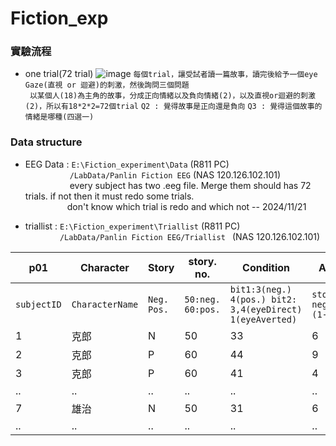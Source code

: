 # Fiction_exp
### 實驗流程
- one trial(72 trial)
![image](https://github.com/user-attachments/assets/1579ce99-fcbb-4a85-a4e2-c8c7785c4052)
```每個trial，讓受試者讀一篇故事，讀完後給予一個eye Gaze(直視 or 迴避)的刺激，然後詢問三個問題```  
``` 以某個人(18)為主角的故事，分成正向情緒以及負向情緒(2)，以及直視or迴避的刺激(2)，所以有18*2*2=72個trial```
``` Q2 : 覺得故事是正向還是負向 ```
``` Q3 : 覺得這個故事的情緒是哪種(四選一) ```

### Data structure
- EEG Data : ```E:\Fiction_experiment\Data``` (R811 PC)  
&nbsp;&nbsp;&nbsp;&nbsp;&nbsp;&nbsp;&nbsp;&nbsp;&nbsp;&nbsp;&nbsp;&nbsp;&nbsp;&nbsp;&nbsp;&nbsp;&nbsp; ```/LabData/Panlin Fiction EEG``` (NAS 120.126.102.101)  
&nbsp;&nbsp;&nbsp;&nbsp;&nbsp;&nbsp;&nbsp;&nbsp;&nbsp;&nbsp;&nbsp;&nbsp;&nbsp;&nbsp;&nbsp;&nbsp;&nbsp; every subject has two .eeg file. Merge them should has 72 trials. if not then it must redo some trials.  
&nbsp;&nbsp;&nbsp;&nbsp;&nbsp;&nbsp;&nbsp;&nbsp;&nbsp;&nbsp;&nbsp;&nbsp;&nbsp;&nbsp;&nbsp;&nbsp;&nbsp;don't know which trial is redo and which not -- 2024/11/21

- triallist : ```E:\Fiction_experiment\Triallist``` (R811 PC)   
&nbsp;&nbsp;&nbsp;&nbsp;&nbsp;&nbsp;&nbsp;&nbsp;&nbsp;&nbsp;&nbsp;&nbsp;&nbsp;&nbsp;```/LabData/Panlin Fiction EEG/Triallist ``` (NAS 120.126.102.101)  

| p01 | Character |	Story |	story. no. | Condition | Arousal | Q2.ACC | Q3.ACC | Condition2 | Condition3 | Eye.OnsetDelay |  
|---|---|---|---|---|---|---|---|---|---|---|
| `subjectID` | `CharacterName` |	`Neg. Pos.` |	`50:neg. 60:pos.` | `bit1:3(neg.)         4(pos.) bit2: 3,4(eyeDirect) 1(eyeAverted)` | `story_tone neg.~pos.(1-10)` | `Q2.Accuracy` | `Q3.Accuracy` | `story condition(emotion)` | `subject think condition(emotion)`  | `??` | 
| 1 | 克郎 | N | 50 | 33 | 6 | 1 | 1 | 33 | 33 | 0|
| 2 | 克郎 | P | 60 | 44 | 9 | 1 | 1 | 44 | 44 | 0|
| 3 | 克郎 | P | 60 | 41 | 4 | 1 | 1 | 41 | 41 | 0|
|..|..|..|..|..|..|..|..|..|..|
| 7 | 雄治 | N | 50 | 31 | 6 | 1 | 0 | 319 | 319 | 0|
|..|..|..|..|..|..|..|..|..|..|



